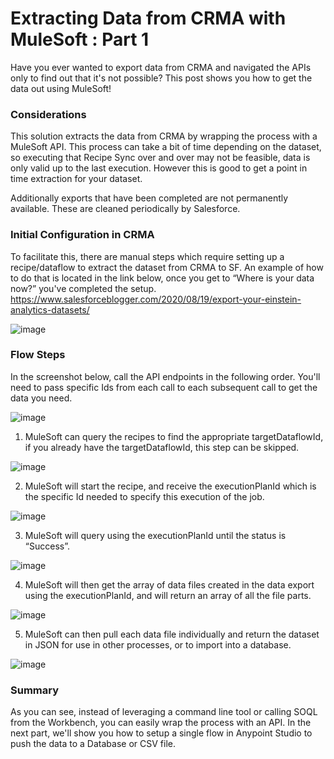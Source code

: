# Extracting Data from CRMA with MuleSoft : Part 1

Have you ever wanted to export data from CRMA and navigated the APIs only to find out that it's not possible? This post shows you how to get the data out using MuleSoft!


### Considerations

This solution extracts the data from CRMA by wrapping the process with a MuleSoft API. This process can take a bit of time depending on the dataset, so executing that Recipe Sync over and over may not be feasible, data is only valid up to the last execution. However this is good to get a point in time extraction for your dataset.

Additionally exports that have been completed are not permanently available. These are cleaned periodically by Salesforce.

### Initial Configuration in CRMA

To facilitate this, there are manual steps which require setting up a recipe/dataflow to extract the dataset from CRMA to SF. An example of how to do that is located in the link below, once you get to “Where is your data now?” you've completed the setup. https://www.salesforceblogger.com/2020/08/19/export-your-einstein-analytics-datasets/

![image](https://user-images.githubusercontent.com/85581932/199068905-a08e201a-8bda-429c-901d-0a7a04537d8f.png)

### Flow Steps

In the screenshot below, call the API endpoints in the following order. You'll need to pass specific Ids from each call to each subsequent call to get the data you need.

![image](https://user-images.githubusercontent.com/85581932/199068996-0f327338-0d79-4745-8d59-4ce5ffdfc3b8.png)

1. MuleSoft can query the recipes to find the appropriate targetDataflowId, if you already have the targetDataflowId, this step can be skipped.

![image](https://user-images.githubusercontent.com/85581932/199069054-a9937374-193b-44c1-8973-1aeb4ad3a44e.png)

2. MuleSoft will start the recipe, and receive the executionPlanId which is the specific Id needed to specify this execution of the job.

![image](https://user-images.githubusercontent.com/85581932/199069278-4379e9c9-e971-4f6a-9fc3-4242e7d38894.png)

3. MuleSoft will query using the executionPlanId until the status is “Success”.

![image](https://user-images.githubusercontent.com/85581932/199069326-64f8094e-c931-476d-b499-cd796acbc72e.png)

4. MuleSoft will then get the array of data files created in the data export using the executionPlanId, and will return an array of all the file parts.

![image](https://user-images.githubusercontent.com/85581932/199069381-f3055aeb-9e39-4fd3-b190-6491e9edad04.png)

5. MuleSoft can then pull each data file individually and return the dataset in JSON for use in other processes, or to import into a database.

![image](https://user-images.githubusercontent.com/85581932/199069410-d2ac3c72-4613-4e8d-978e-b0f541df860a.png)

### Summary

As you can see, instead of leveraging a command line tool or calling SOQL from the Workbench, you can easily wrap the process with an API. In the next part, we'll show you how to setup a single flow in Anypoint Studio to push the data to a Database or CSV file.
